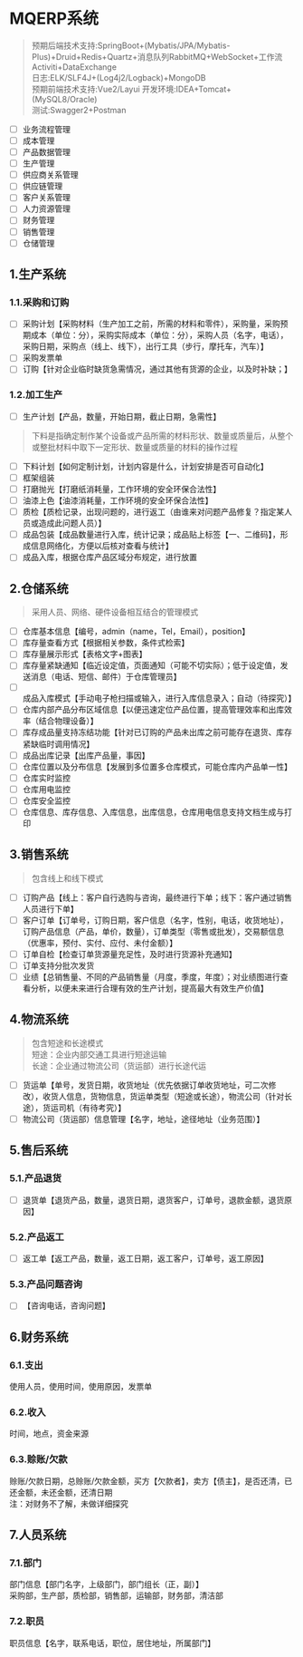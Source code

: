 # MQERP系统
> 预期后端技术支持:SpringBoot+(Mybatis/JPA/Mybatis-Plus)+Druid+Redis+Quartz+消息队列RabbitMQ+WebSocket+工作流Activiti+DataExchange  
> 日志:ELK/SLF4J+(Log4j2/Logback)+MongoDB   
> 预期前端技术支持:Vue2/Layui
> 开发环境:IDEA+Tomcat+(MySQL8/Oracle)  
> 测试:Swagger2+Postman
 - [ ] 业务流程管理
 - [ ] 成本管理
 - [ ] 产品数据管理
 - [ ] 生产管理
 - [ ] 供应商关系管理
 - [ ] 供应链管理
 - [ ] 客户关系管理
 - [ ] 人力资源管理
 - [ ] 财务管理
 - [ ] 销售管理
 - [ ] 仓储管理
## 1.生产系统
### 1.1.采购和订购
 - [ ] 采购计划【采购材料（生产加工之前，所需的材料和零件），采购量，采购预期成本（单位：分），采购实际成本（单位：分），采购人员（名字，电话），采购日期，采购点（线上、线下），出行工具（步行，摩托车，汽车）】
 - [ ] 采购发票单
 - [ ] 订购【针对企业临时缺货急需情况，通过其他有货源的企业，以及时补缺；】
### 1.2.加工生产
 - [ ] 生产计划【产品，数量，开始日期，截止日期，急需性】
> 下料是指确定制作某个设备或产品所需的材料形状、数量或质量后，从整个或整批材料中取下一定形状、数量或质量的材料的操作过程
 - [ ] 下料计划【如何定制计划，计划内容是什么，计划安排是否可自动化】
 - [ ] 框架组装
 - [ ] 打磨抛光【打磨纸消耗量，工作环境的安全环保合法性】
 - [ ] 油漆上色【油漆消耗量，工作环境的安全环保合法性】
 - [ ] 质检【质检记录，出现问题的，进行返工（由谁来对问题产品修复？指定某人员或造成此问题人员）】
 - [ ] 成品包装【成品数量进行入库，统计记录；成品贴上标签【一、二维码】，形成信息网络化，方便以后核对查看与统计】
 - [ ] 成品入库，根据仓库产品区域分布规定，进行放置
## 2.仓储系统
> 采用人员、网络、硬件设备相互结合的管理模式
 - [ ] 仓库基本信息【编号，admin（name，Tel，Email），position】
 - [ ] 库存量查看方式【根据相关参数，条件式检索】
 - [ ] 库存量展示形式【表格文字+图表】
 - [ ] 库存量紧缺通知【临近设定值，页面通知（可能不切实际）；低于设定值，发送消息（电话、短信、邮件）于仓库管理员】
 - [ ] 成品入库模式【手动电子枪扫描或输入，进行入库信息录入；自动（待探究）】
 - [ ] 仓库内部产品分布区域信息【以便迅速定位产品位置，提高管理效率和出库效率（结合物理设备）】
 - [ ] 库存成品量支持冻结功能【针对已订购的产品未出库之前可能存在退货、库存紧缺临时调用情况】
 - [ ] 成品出库记录【出库产品量，事因】
 - [ ] 仓库位置以及分布信息【发展到多位置多仓库模式，可能仓库内产品单一性】
 - [ ] 仓库实时监控
 - [ ] 仓库用电监控
 - [ ] 仓库安全监控
 - [ ] 仓库信息、库存信息、入库信息，出库信息，仓库用电信息支持文档生成与打印
## 3.销售系统
> 包含线上和线下模式
 - [ ] 订购产品【线上：客户自行选购与咨询，最终进行下单；线下：客户通过销售人员进行下单】
 - [ ] 客户订单【订单号，订购日期，客户信息（名字，性别，电话，收货地址），订购产品信息（产品，单价，数量），订单类型（零售或批发），交易额信息（优惠率，预付、实付、应付、未付金额）】
 - [ ] 订单自检【检查订单货源量充足性，及时进行货源补充通知】
 - [ ] 订单支持分批次发货
 - [ ] 业绩【总销售量、不同的产品销售量（月度，季度，年度）；对业绩图进行查看分析，以便未来进行合理有效的生产计划，提高最大有效生产价值】 
## 4.物流系统
> 包含短途和长途模式  
> 短途：企业内部交通工具进行短途运输  
> 长途：企业通过物流公司（货运部）进行长途代运
 - [ ] 货运单【单号，发货日期，收货地址（优先依据订单收货地址，可二次修改），收货人信息，货物信息，货运单类型（短途或长途），物流公司（针对长途），货运司机（有待考究）】
 - [ ] 物流公司（货运部）信息管理【名字，地址，途径地址（业务范围）】
## 5.售后系统
### 5.1.产品退货
 - [ ] 退货单【退货产品，数量，退货日期，退货客户，订单号，退款金额，退货原因】
### 5.2.产品返工
 - [ ] 返工单【返工产品，数量，返工日期，返工客户，订单号，返工原因】
### 5.3.产品问题咨询
 - [ ] 【咨询电话，咨询问题】
## 6.财务系统
### 6.1.支出
使用人员，使用时间，使用原因，发票单
### 6.2.收入
时间，地点，资金来源
### 6.3.赊账/欠款
赊账/欠款日期，总赊账/欠款金额，买方【欠款者】，卖方【债主】，是否还清，已还金额，未还金额，还清日期  
注：对财务不了解，未做详细探究
## 7.人员系统
### 7.1.部门
部门信息【部门名字，上级部门，部门组长（正，副）】  
采购部，生产部，质检部，销售部，运输部，财务部，清洁部
### 7.2.职员
职员信息【名字，联系电话，职位，居住地址，所属部门】

